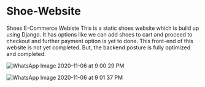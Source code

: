 # Shoe-Website
Shoes E-Commerce Webiste
This is a static shoes website which is build up using Django. It has options like we can add shoes to cart and proceed to checkout and further payment option is yet to done.
This front-end of this website is not yet completed.
But, the backend posture is fully optimized and completed.

![WhatsApp Image 2020-11-06 at 9 00 29 PM](https://user-images.githubusercontent.com/39701802/98393047-c51e5680-207e-11eb-8067-142851118e46.jpeg)


![WhatsApp Image 2020-11-06 at 9 01 37 PM](https://user-images.githubusercontent.com/39701802/98392931-986a3f00-207e-11eb-983a-18e9dd2c0c12.jpeg)
